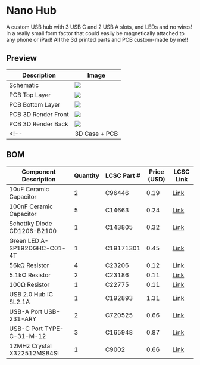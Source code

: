 # Nano Hub
A custom USB hub with 3 USB C and 2 USB A slots, and LEDs and no wires! In a really small form factor that could easily be magnetically attached to any phone or iPad!
All the 3d printed parts and PCB custom-made by me!!

## Preview

| Description           | Image                                                                                                                                  |
|-----------------------|----------------------------------------------------------------------------------------------------------------------------------------|
| Schematic             | ![](https://github.com/user-attachments/assets/2d741835-3673-44c7-9cd2-e9b3d6fd9913)
| PCB Top Layer         | ![](https://github.com/user-attachments/assets/e0e40aa9-7924-46e3-b786-513cc89d4170) 
| PCB Bottom Layer      | ![](https://github.com/user-attachments/assets/7477fa74-3e11-48fa-a9af-cd6c0a658ef7)
| PCB 3D Render Front   | ![](https://github.com/user-attachments/assets/ddc55475-9b6d-4600-b5af-0f99aff81550)                               
| PCB 3D Render Back    | ![](https://github.com/user-attachments/assets/e99f5554-6c79-4d0d-84b7-76a6a579660f)
<!-- | 3D Case + PCB         | ![](https://github.com/user-attachments/assets/27353931-329f-45f5-a6fa-f622600613f3) -->

## BOM

| Component Description              | Quantity | LCSC Part #     | Price (USD) | LCSC Link                                                                                                                        |
|-----------------------------------|----------|-----------------|-------------|----------------------------------------------------------------------------------------------------------------------------------|
| 10uF Ceramic Capacitor            | 2        | C96446          | 0.19        | [Link](https://lcsc.com/product-detail/Multilayer-Ceramic-Capacitors-MLCC-SMD-SMT_Samsung-Electro-Mechanics-CL10A106MA8NRNC_C96446.html) |
| 100nF Ceramic Capacitor           | 5        | C14663          | 0.24        | [Link](https://lcsc.com/product-detail/Multilayer-Ceramic-Capacitors-MLCC-SMD-SMT_YAGEO-CC0603KRX7R9BB104_C14663.html)           |
| Schottky Diode CD1206-B2100      | 1        | C143805         | 0.32        | [Link](https://lcsc.com/product-detail/Schottky-Diodes_BOURNS-CD1206-B2100_C143805.html)                                         |
| Green LED A-SP192DGHC-C01-4T     | 1        | C19171301       | 0.45        | [Link](https://lcsc.com/product-detail/LED-Indication-Discrete_Amicc-A-SP192DGHC-C01-4T_C19171301.html)                          |
| 56kΩ Resistor                     | 4        | C23206          | 0.12        | [Link](https://lcsc.com/product-detail/Chip-Resistor-Surface-Mount_UNI-ROYAL-0603WAF5602T5E_C23206.html)                         |
| 5.1kΩ Resistor                    | 2        | C23186          | 0.11        | [Link](https://lcsc.com/product-detail/Chip-Resistor-Surface-Mount_UNI-ROYAL-0603WAF5101T5E_C23186.html)                         |
| 100Ω Resistor                     | 1        | C22775          | 0.11        | [Link](https://lcsc.com/product-detail/Chip-Resistor-Surface-Mount_UNI-ROYAL-0603WAF1000T5E_C22775.html)                         |
| USB 2.0 Hub IC SL2.1A            | 1        | C192893         | 1.31        | [Link](https://lcsc.com/product-detail/USB-HUB-Controllers_CoreChips-SL2-1A_C192893.html)                                        |
| USB-A Port USB-231-ARY           | 2        | C720525         | 0.66        | [Link](https://lcsc.com/product-detail/USB-Connectors_XUNPU-USB-231-ARY_C720525.html)                                            |
| USB-C Port TYPE-C-31-M-12        | 3        | C165948         | 0.87        | [Link](https://lcsc.com/product-detail/USB-Connectors_Korean-Hroparts-Elec-TYPE-C-31-M-12_C165948.html)                          |
| 12MHz Crystal X322512MSB4SI      | 1        | C9002           | 0.66        | [Link](https://lcsc.com/product-detail/Crystals_YXC-Crystal-Oscillators-X322512MSB4SI_C9002.html)                                |
